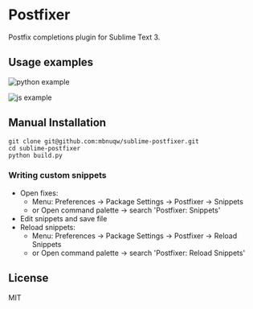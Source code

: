 # Postfixer

Postfix completions plugin for Sublime Text 3.


## Usage examples

![python example](https://raw.githubusercontent.com/mbnuqw/sublime-postfixer/master/docs/py.gif)

![js example](https://raw.githubusercontent.com/mbnuqw/sublime-postfixer/master/docs/js.gif)


## Manual Installation

```
git clone git@github.com:mbnuqw/sublime-postfixer.git
cd sublime-postfixer
python build.py
```


### Writing custom snippets

- Open fixes:
    - Menu: Preferences -> Package Settings -> Postfixer -> Snippets
    - or Open command palette -> search 'Postfixer: Snippets'
- Edit snippets and save file
- Reload snippets:
    - Menu: Preferences -> Package Settings -> Postfixer -> Reload Snippets
    - or Open command palette -> search 'Postfixer: Reload Snippets'


## License

MIT